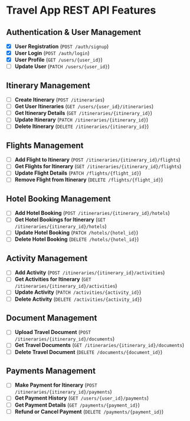 # Travel App REST API Features

## Authentication & User Management
- [x] **User Registration** (`POST /auth/signup`)
- [x] **User Login** (`POST /auth/login`)
- [x] **User Profile** (`GET /users/{user_id}`)
- [ ] **Update User** (`PATCH /users/{user_id}`)

## Itinerary Management
- [ ] **Create Itinerary** (`POST /itineraries`)
- [ ] **Get User Itineraries** (`GET /users/{user_id}/itineraries`)
- [ ] **Get Itinerary Details** (`GET /itineraries/{itinerary_id}`)
- [ ] **Update Itinerary** (`PATCH /itineraries/{itinerary_id}`)
- [ ] **Delete Itinerary** (`DELETE /itineraries/{itinerary_id}`)

## Flights Management
- [ ] **Add Flight to Itinerary** (`POST /itineraries/{itinerary_id}/flights`)
- [ ] **Get Flights for Itinerary** (`GET /itineraries/{itinerary_id}/flights`)
- [ ] **Update Flight Details** (`PATCH /flights/{flight_id}`)
- [ ] **Remove Flight from Itinerary** (`DELETE /flights/{flight_id}`)

## Hotel Booking Management
- [ ] **Add Hotel Booking** (`POST /itineraries/{itinerary_id}/hotels`)
- [ ] **Get Hotel Bookings for Itinerary** (`GET /itineraries/{itinerary_id}/hotels`)
- [ ] **Update Hotel Booking** (`PATCH /hotels/{hotel_id}`)
- [ ] **Delete Hotel Booking** (`DELETE /hotels/{hotel_id}`)

## Activity Management
- [ ] **Add Activity** (`POST /itineraries/{itinerary_id}/activities`)
- [ ] **Get Activities for Itinerary** (`GET /itineraries/{itinerary_id}/activities`)
- [ ] **Update Activity** (`PATCH /activities/{activity_id}`)
- [ ] **Delete Activity** (`DELETE /activities/{activity_id}`)

## Document Management
- [ ] **Upload Travel Document** (`POST /itineraries/{itinerary_id}/documents`)
- [ ] **Get Travel Documents** (`GET /itineraries/{itinerary_id}/documents`)
- [ ] **Delete Travel Document** (`DELETE /documents/{document_id}`)

## Payments Management
- [ ] **Make Payment for Itinerary** (`POST /itineraries/{itinerary_id}/payments`)
- [ ] **Get Payment History** (`GET /users/{user_id}/payments`)
- [ ] **Get Payment Details** (`GET /payments/{payment_id}`)
- [ ] **Refund or Cancel Payment** (`DELETE /payments/{payment_id}`)
